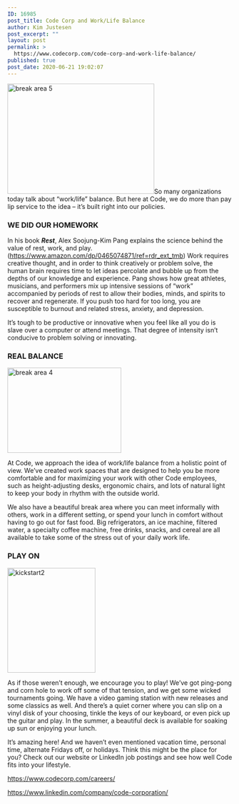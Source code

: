```yaml
---
ID: 16985
post_title: Code Corp and Work/Life Balance
author: Kim Justesen
post_excerpt: ""
layout: post
permalink: >
  https://www.codecorp.com/code-corp-and-work-life-balance/
published: true
post_date: 2020-06-21 19:02:07
---
```

<img class="alignright" src="https://codecorp.com/wp-content/uploads/2020/06/break20area205.jpg" alt="break area 5" width="329" height="247" />So many organizations today talk about “work/life” balance. But here at Code, we do more than pay lip service to the idea – it’s built right into our policies.
<h3><strong>WE DID OUR HOMEWORK</strong></h3>
In his book <strong><em>Rest</em></strong>, Alex Soojung-Kim Pang explains the science behind the value of rest, work, and play. (<a href="https://www.amazon.com/dp/0465074871/ref=rdr_ext_tmb">https://www.amazon.com/dp/0465074871/ref=rdr_ext_tmb</a>) Work requires creative thought, and in order to think creatively or problem solve, the human brain requires time to let ideas percolate and bubble up from the depths of our knowledge and experience. Pang shows how great athletes, musicians, and performers mix up intensive sessions of “work” accompanied by periods of rest to allow their bodies, minds, and spirits to recover and regenerate. If you push too hard for too long, you are susceptible to burnout and related stress, anxiety, and depression.

It’s tough to be productive or innovative when you feel like all you do is slave over a computer or attend meetings. That degree of intensity isn’t conducive to problem solving or innovating.
<h3>REAL BALANCE</h3>
<a href="https://www.codecorp.com/wp-content/uploads/2020/06/break-area-4-scaled.jpg"><img class="wp-image-16986" title="break area 4" src="https://www.codecorp.com/wp-content/uploads/2020/06/break-area-4-300x225.jpg" alt="break area 4" width="255" height="191" /></a>

At Code, we approach the idea of work/life balance from a holistic point of view. We’ve created work spaces that are designed to help you be more comfortable and for maximizing your work with other Code employees, such as height-adjusting desks, ergonomic chairs, and lots of natural light to keep your body in rhythm with the outside world.

We also have a beautiful break area where you can meet informally with others, work in a different setting, or spend your lunch in comfort without having to go out for fast food. Big refrigerators, an ice machine, filtered water, a specialty coffee machine, free drinks, snacks, and cereal are all available to take some of the stress out of your daily work life.
<h3>PLAY ON</h3>
<a href="https://www.codecorp.com/wp-content/uploads/2020/06/kickstart2.jpg"><img class="wp-image-16987" title="kickstart2" src="https://www.codecorp.com/wp-content/uploads/2020/06/kickstart2-252x300.jpg" alt="kickstart2" width="197" height="235" /></a>

As if those weren’t enough, we encourage you to play! We’ve got ping-pong and corn hole to work off some of that tension, and we get some wicked tournaments going. We have a video gaming station with new releases and some classics as well. And there’s a quiet corner where you can slip on a vinyl disk of your choosing, tinkle the keys of our keyboard, or even pick up the guitar and play. In the summer, a beautiful deck is available for soaking up sun or enjoying your lunch.

It’s amazing here! And we haven’t even mentioned vacation time, personal time, alternate Fridays off, or holidays. Think this might be the place for you? Check out our website or LinkedIn job postings and see how well Code fits into your lifestyle.

<a href="https://www.codecorp.com/careers/">https://www.codecorp.com/careers/</a>

<a href="https://www.linkedin.com/company/code-corporation/">https://www.linkedin.com/company/code-corporation/</a>